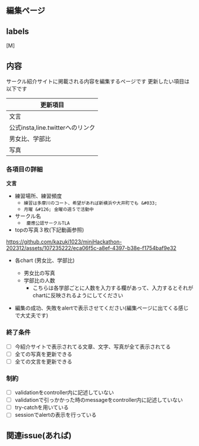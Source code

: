 ## 編集ページ
## labels
[M]
## 内容
サークル紹介サイトに掲載される内容を編集するページです
更新したい項目は以下です

| 更新項目 |
|--------|
| 文言 |
| 公式insta,line.twitterへのリンク |
| 男女比、学部比 |
| 写真 |

### 各項目の詳細
**文言**
- 練習場所、練習頻度
  - `練習は多摩川のコート、希望があれば新横浜や大井町でも &#033;`
  - `月曜 &#126; 金曜の週５で活動中`
- サークル名
  - ` 慶應公認サークルTLA`
- topの写真３枚(下記動画参照)

https://github.com/kazuki1023/miniHackathon-202312/assets/107235222/eca06f5c-a8ef-4397-b38e-f1754baf9e32

  - 各chart (男女比、学部比)
    - 男女比の写真
    - 学部比の人数
      - こちらは各学部ごとに人数を入力する欄があって、入力するとそれがchartに反映されるようにしてください

- 編集の成功、失敗をalertで表示させてください(編集ページに出てくる感じで大丈夫です)

### 終了条件
- [ ] 今紹介サイトで表示されてる文章、文字、写真が全て表示されてる
- [ ] 全ての写真を更新できる
- [ ] 全ての文言を更新できる

### 制約

- [ ] validationをcontroller内に記述していない
- [ ] validationで引っかかった時のmessageをcontroller内に記述していない
- [ ] try-catchを用いている
- [ ] sessionでalertの表示を行っている

## 関連issue(あれば)




